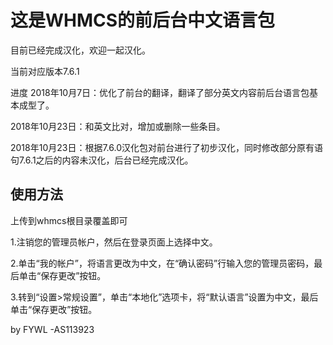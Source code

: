<h1>这是WHMCS的前后台中文语言包</h1>

目前已经完成汉化，欢迎一起汉化。

当前对应版本7.6.1

进度 2018年10月7日：优化了前台的翻译，翻译了部分英文内容前后台语言包基本成型了。

2018年10月23日：和英文比对，增加或删除一些条目。

2018年10月23日：根据7.6.0汉化包对前台进行了初步汉化，同时修改部分原有语句7.6.1之后的内容未汉化，后台已经完成汉化。

<h2>使用方法</h2>

上传到whmcs根目录覆盖即可

1.注销您的管理员帐户，然后在登录页面上选择中文。 

2.单击“我的帐户”，将语言更改为中文，在“确认密码”行输入您的管理员密码，最后单击“保存更改”按钮。 

3.转到“设置>常规设置”，单击“本地化”选项卡，将“默认语言”设置为中文，最后单击“保存更改”按钮。

by FYWL -AS113923
